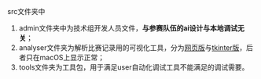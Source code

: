 src文件夹中

1. admin文件夹中为技术组开发人员文件，**与参赛队伍的ai设计与本地调试无关**；
2. analyser文件夹为解析比赛记录用的可视化工具，分为[网页版](analyser/analyser.html)与[tkinter版](analyser/analyser.py)，后者只在macOS上显示正常；
3. tools文件夹为工具包，用于满足user自动化调试工具不能满足的调试需要。
